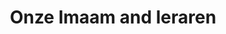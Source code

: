 ---
title: "Onze Imaam and leraren"
draft: false
# page title background image
bg_image: "images/backgrounds/page-title.jpg"
# meta description
description : ""
---